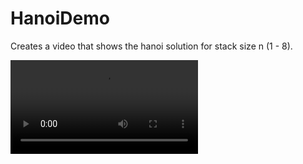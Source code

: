 # HanoiDemo

Creates a video that shows the hanoi solution for stack size n (1 - 8).

![](https://github.com/stackloop/HanoiDemo/raw/refs/heads/main/example.mp4)